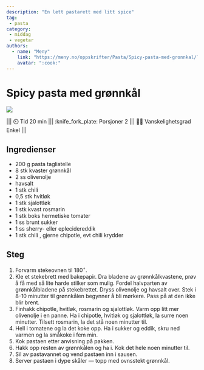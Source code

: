 ```yaml
---
description: "En lett pastarett med litt spice"
tag:
 - pasta
category:
 - middag
 - vegetar
authors:
  - name: "Meny"
    link: "https://meny.no/oppskrifter/Pasta/Spicy-pasta-med-gronnkal/?utm_source=whisk&utm_medium=webapp&utm_campaign=spicy_pasta_med_gr%C3%B8nnk%C3%A5l"
    avatar: ":cook:"
---
```


# Spicy pasta med grønnkål

![](https://res.cloudinary.com/norgesgruppen/images/c_scale,dpr_auto,f_auto,q_auto:eco,w_1600/g8fapchxuulswmgtng1u/spicy-pasta-med-gronnkal)

||| :timer_clock: Tid
20 min
||| :knife_fork_plate: Porsjoner
2
||| :cook: Vanskelighetsgrad
Enkel
|||

## Ingredienser

- 200 g pasta tagliatelle
- 8 stk kvaster grønnkål
- 2 ss olivenolje
- havsalt
- 1 stk chili
- 0,5 stk hvitløk
- 1 stk sjalottløk
- 1 stk kvast rosmarin
- 1 stk boks hermetiske tomater
- 1 ss brunt sukker
- 1 ss sherry- eller eplecidereddik
- 1 stk chili , gjerne chipotle, evt chili krydder

## Steg

1. Forvarm stekeovnen til $180^\circ$.
2. Kle et stekebrett med bakepapir. Dra bladene av grønnkålkvastene, prøv å få med så
   lite harde stilker som mulig. Fordel halvparten av grønnkålbladene på stekebrettet.
   Dryss olivenolje og havsalt over. Stek i 8-10 minutter til grønnkålen begynner å bli
   mørkere. Pass på at den ikke blir brent.
3. Finhakk chipotle, hvitløk, rosmarin og sjalottløk. Varm opp litt mer olivenolje i en
   panne. Ha i chipotle, hvitløk og sjalottløk, la surre noen minutter. Tilsett
   rosmarin, la det stå noen minutter til.
3. Hell i tomatene og la det koke opp. Ha i sukker og eddik, skru ned varmen og la
   småkoke i fem min.
4. Kok pastaen etter anvisning på pakken.
5. Hakk opp resten av grønnkålen og ha i. Kok det hele noen minutter til.
6. Sil av pastavannet og vend pastaen inn i sausen.
7. Server pastaen i dype skåler — topp med ovnsstekt grønnkål.
